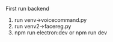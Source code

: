 First run backend 
1. run venv->voicecommand.py
2. run venv2->facereg.py
3. npm run electron:dev or npm run dev